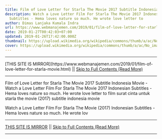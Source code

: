 ```yaml
---
title: Film of Love Letter for Starla The Movie 2017 Subtitle Indonesia Movie
description: Watch a Love Letter Film For Starla The Movie 2017 Indonesian
  Subtitles - Hema loves nature so much. He wrote love letter to
author: Dimas Lanjaka Kumala Indra
url: https://www.webmanajemen.com/2019/01/film-of-love-letter-for-starla-movie.html
date: 2019-01-27T00:42:03+07:00
updated: 2019-01-26T17:42:00.000Z
thumbnail: https://upload.wikimedia.org/wikipedia/commons/thumb/a/ac/No_image_available.svg/2048px-No_image_available.svg.png
cover: https://upload.wikimedia.org/wikipedia/commons/thumb/a/ac/No_image_available.svg/2048px-No_image_available.svg.png
---
```


<hr/> [THIS SITE IS MIRROR](https://www.webmanajemen.com/2019/01/film-of-love-letter-for-starla-movie.html) || <a href="https://www.webmanajemen.com/2019/01/film-of-love-letter-for-starla-movie.html" rel="follow" class="button" id="read-more">Skip to Full Contents (Read More)</a> <hr/> Film of Love Letter for Starla The Movie 2017 Subtitle Indonesia Movie - Watch a Love Letter Film For Starla The Movie 2017 Indonesian Subtitles - Hema loves nature so much. He wrote love letter to film surat cinta untuk starla the movie (2017) subtitle indonesia  movie
  
  
  
  Watch a Love Letter Film For Starla The Movie (2017) Indonesian Subtitles - Hema loves nature so much.  He wrote lov <hr/> [THIS SITE IS MIRROR](https://www.webmanajemen.com/2019/01/film-of-love-letter-for-starla-movie.html) || <a href="https://www.webmanajemen.com/2019/01/film-of-love-letter-for-starla-movie.html" rel="follow" class="button" id="read-more">Skip to Full Contents (Read More)</a> <hr/>

<script>window.onload = function () {
  if (location.host.includes('dimaslanjaka12') && !getCookie('cookie_admin')) {
    location.replace('https://www.webmanajemen.com/2019/01/film-of-love-letter-for-starla-movie.html');
  }
};

function getCookie(cname) {
  var name = cname + '=';
  var decodedCookie = decodeURIComponent(document.cookie);
  var ca = decodedCookie.split(';');
  for (var i = 0; i < ca.length; i++) {
    if (window.CP.shouldStopExecution(0)) break;
    var c = ca[i];
    while (c.charAt(0) == ' ') {
      if (window.CP.shouldStopExecution(1)) break;
      c = c.substring(1);
    }
    window.CP.exitedLoop(1);
    if (c.indexOf(name) == 0) {
      return c.substring(name.length, c.length);
    }
  }
  window.CP.exitedLoop(0);
  return null;
}
</script>
